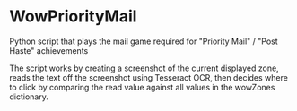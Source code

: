 # WowPriorityMail
Python script that plays the mail game required for "Priority Mail" / "Post Haste" achievements

The script works by creating a screenshot of the current displayed zone, reads the text off the screenshot using Tesseract OCR, then decides where to click by comparing the read value against all values in the wowZones dictionary.
